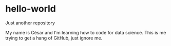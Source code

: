# hello-world
Just another repository

My name is César and I'm learning how to code for data science. This is me trying to get a hang of GitHub, just ignore me.
